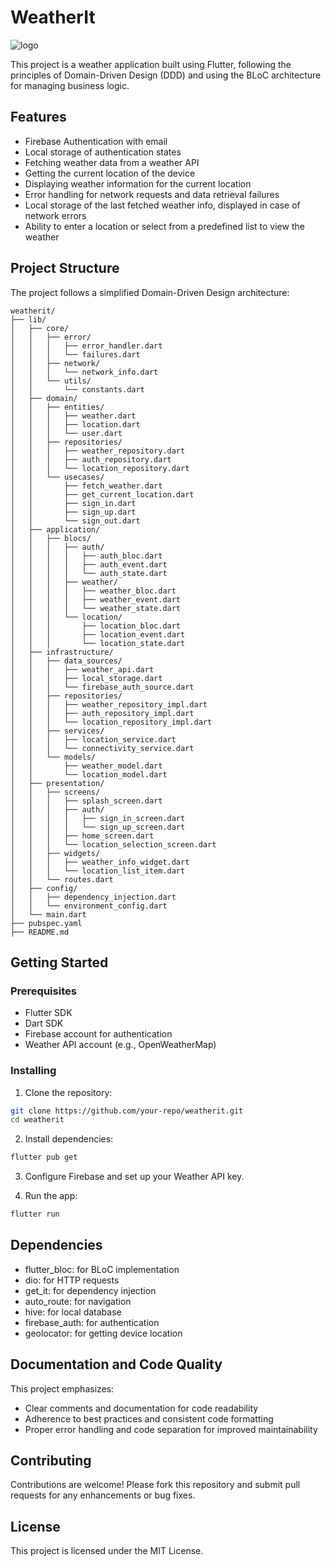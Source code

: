 # WeatherIt

![logo](https://github.com/user-attachments/assets/832b3fa4-f4aa-418d-bb38-ea7ffa4b3a05)

This project is a weather application built using Flutter, following the principles of Domain-Driven Design (DDD) and using the BLoC architecture for managing business logic.

## Features

- Firebase Authentication with email
- Local storage of authentication states
- Fetching weather data from a weather API
- Getting the current location of the device
- Displaying weather information for the current location
- Error handling for network requests and data retrieval failures
- Local storage of the last fetched weather info, displayed in case of network errors
- Ability to enter a location or select from a predefined list to view the weather

## Project Structure

The project follows a simplified Domain-Driven Design architecture:

```
weatherit/
├── lib/
│   ├── core/
│   │   ├── error/
│   │   │   ├── error_handler.dart
│   │   │   └── failures.dart
│   │   ├── network/
│   │   │   └── network_info.dart
│   │   └── utils/
│   │       └── constants.dart
│   ├── domain/
│   │   ├── entities/
│   │   │   ├── weather.dart
│   │   │   ├── location.dart
│   │   │   └── user.dart
│   │   ├── repositories/
│   │   │   ├── weather_repository.dart
│   │   │   ├── auth_repository.dart
│   │   │   └── location_repository.dart
│   │   └── usecases/
│   │       ├── fetch_weather.dart
│   │       ├── get_current_location.dart
│   │       ├── sign_in.dart
│   │       ├── sign_up.dart
│   │       └── sign_out.dart
│   ├── application/
│   │   ├── blocs/
│   │   │   ├── auth/
│   │   │   │   ├── auth_bloc.dart
│   │   │   │   ├── auth_event.dart
│   │   │   │   └── auth_state.dart
│   │   │   ├── weather/
│   │   │   │   ├── weather_bloc.dart
│   │   │   │   ├── weather_event.dart
│   │   │   │   └── weather_state.dart
│   │   │   └── location/
│   │   │       ├── location_bloc.dart
│   │   │       ├── location_event.dart
│   │   │       └── location_state.dart
│   ├── infrastructure/
│   │   ├── data_sources/
│   │   │   ├── weather_api.dart
│   │   │   ├── local_storage.dart
│   │   │   └── firebase_auth_source.dart
│   │   ├── repositories/
│   │   │   ├── weather_repository_impl.dart
│   │   │   ├── auth_repository_impl.dart
│   │   │   └── location_repository_impl.dart
│   │   ├── services/
│   │   │   ├── location_service.dart
│   │   │   └── connectivity_service.dart
│   │   └── models/
│   │       ├── weather_model.dart
│   │       └── location_model.dart
│   ├── presentation/
│   │   ├── screens/
│   │   │   ├── splash_screen.dart
│   │   │   ├── auth/
│   │   │   │   ├── sign_in_screen.dart
│   │   │   │   └── sign_up_screen.dart
│   │   │   ├── home_screen.dart
│   │   │   └── location_selection_screen.dart
│   │   ├── widgets/
│   │   │   ├── weather_info_widget.dart
│   │   │   └── location_list_item.dart
│   │   └── routes.dart
│   ├── config/
│   │   ├── dependency_injection.dart
│   │   └── environment_config.dart
│   └── main.dart
├── pubspec.yaml
├── README.md
```

## Getting Started

### Prerequisites

- Flutter SDK
- Dart SDK
- Firebase account for authentication
- Weather API account (e.g., OpenWeatherMap)

### Installing

1. Clone the repository:

```bash
git clone https://github.com/your-repo/weatherit.git
cd weatherit
```

2. Install dependencies:

```bash
flutter pub get
```

3. Configure Firebase and set up your Weather API key.

4. Run the app:

```bash
flutter run
```

## Dependencies

- flutter_bloc: for BLoC implementation
- dio: for HTTP requests
- get_it: for dependency injection
- auto_route: for navigation
- hive: for local database
- firebase_auth: for authentication
- geolocator: for getting device location

## Documentation and Code Quality

This project emphasizes:

- Clear comments and documentation for code readability
- Adherence to best practices and consistent code formatting
- Proper error handling and code separation for improved maintainability

## Contributing

Contributions are welcome! Please fork this repository and submit pull requests for any enhancements or bug fixes.

## License

This project is licensed under the MIT License.
